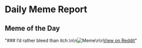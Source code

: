 # Daily Meme Report

## Meme of the Day
"### I’d rather bleed than itch.\n\n![Meme](https://i.redd.it/bk1cen0l405f1.gif)\n\n[View on Reddit](https://redd.it/1l3lfjm)"
